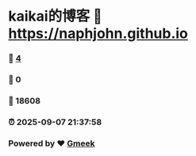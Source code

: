 # kaikai的博客 :link: https://naphjohn.github.io 
### :page_facing_up: [4](https://naphjohn.github.io/tag.html) 
### :speech_balloon: 0 
### :hibiscus: 18608 
### :alarm_clock: 2025-09-07 21:37:58 
### Powered by :heart: [Gmeek](https://github.com/Meekdai/Gmeek)
